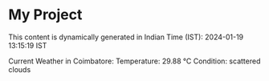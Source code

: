 # My Project

This content is dynamically generated in Indian Time (IST): 2024-01-19 13:15:19 IST


Current Weather in Coimbatore:
Temperature: 29.88 °C
Condition: scattered clouds
